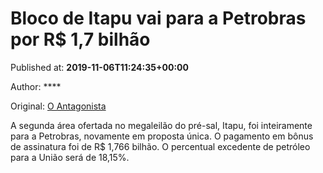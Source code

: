 
# Bloco de Itapu vai para a Petrobras por R$ 1,7 bilhão

Published at: **2019-11-06T11:24:35+00:00**

Author: ****

Original: [O Antagonista](https://www.oantagonista.com/economia/bloco-de-itapu-vai-para-a-petrobras-por-r-17-bilhao/)

A segunda área ofertada no megaleilão do pré-sal, Itapu, foi inteiramente para a Petrobras, novamente em proposta única.
O pagamento em bônus de assinatura foi de R$ 1,766 bilhão.
O percentual excedente de petróleo para a União será de 18,15%.
